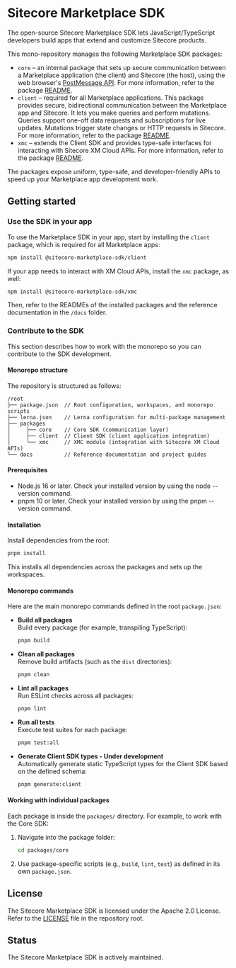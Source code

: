 # Sitecore Marketplace SDK

The open-source Sitecore Marketplace SDK lets JavaScript/TypeScript developers build apps that extend and customize Sitecore products. 

This mono-repository manages the following Marketplace SDK packages:
- `core` – an internal package that sets up secure communication between a Marketplace application (the client) and Sitecore (the host), using the web browser's [PostMessage API](https://developer.mozilla.org/en-US/docs/Web/API/Window/postMessage). For more information, refer to the package [README](packages/core/README.md).
- `client` – required for all Marketplace applications. This package provides secure, bidirectional communication between the Marketplace app and Sitecore. It lets you make queries and perform mutations. Queries support one-off data requests and subscriptions for live updates. Mutations trigger state changes or HTTP requests in Sitecore. For more information, refer to the package [README](packages/client/README.md).
- `xmc` – extends the Client SDK and provides type-safe interfaces for interacting with Sitecore XM Cloud APIs. For more information, refer to the package [README](packages/xmc/README.md).

The packages expose uniform, type-safe, and developer-friendly APIs to speed up your Marketplace app development work.

## Getting started

### Use the SDK in your app
To use the Marketplace SDK in your app, start by installing the `client` package, which is required for all Marketplace apps:
```bash
npm install @sitecore-marketplace-sdk/client
```
If your app needs to interact with XM Cloud APIs, install the `xmc` package, as well:
```bash
npm install @sitecore-marketplace-sdk/xmc
```

Then, refer to the READMEs of the installed packages and the reference documentation in the `/docs` folder.


### Contribute to the SDK 
This section describes how to work with the monorepo so you can contribute to the SDK development.

#### Monorepo structure

The repository is structured as follows:

```
/root
├── package.json  // Root configuration, workspaces, and monorepo scripts
├── lerna.json    // Lerna configuration for multi-package management
├── packages
│     ├── core    // Core SDK (communication layer)
│     ├── client  // Client SDK (client application integration)
│     └── xmc     // XMC module (integration with Sitecore XM Cloud APIs)
└── docs          // Reference documentation and project guides
```

#### Prerequisites

- Node.js 16 or later. Check your installed version by using the node --version command.
- pnpm 10 or later. Check your installed version by using the pnpm --version command.

#### Installation

Install dependencies from the root:

```bash
pnpm install
```

This installs all dependencies across the packages and sets up the workspaces.

#### Monorepo commands

Here are the main monorepo commands defined in the root `package.json`:

- **Build all packages**  
  Build every package (for example, transpiling TypeScript):

  ```bash
  pnpm build
  ```

- **Clean all packages**  
  Remove build artifacts (such as the `dist` directories):

  ```bash
  pnpm clean
  ```

- **Lint all packages**  
  Run ESLint checks across all packages:

  ```bash
  pnpm lint
  ```

- **Run all tests**  
  Execute test suites for each package:

  ```bash
  pnpm test:all
  ```

- **Generate Client SDK types - Under development**  
  Automatically generate static TypeScript types for the Client SDK based on the defined schema:

  ```bash
  pnpm generate:client
  ```

#### Working with individual packages

Each package is inside the `packages/` directory. For example, to work with the Core SDK:

1. Navigate into the package folder:
   ```bash
   cd packages/core
   ```
2. Use package-specific scripts (e.g., `build`, `lint`, `test`) as defined in its own `package.json`.
  
## License 
The Sitecore Marketplace SDK is licensed under the Apache 2.0 License. Refer to the [LICENSE](./LICENSE.md) file in the repository root.

## Status
The Sitecore Marketplace SDK is actively maintained.